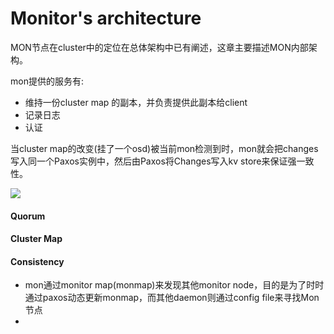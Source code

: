 # Monitor's architecture

MON节点在cluster中的定位在总体架构中已有阐述，这章主要描述MON内部架构。

mon提供的服务有:

* 维持一份cluster map 的副本，并负责提供此副本给client
* 记录日志
* 认证

当cluster map的改变\(挂了一个osd\)被当前mon检测到时，mon就会把changes写入同一个Paxos实例中，然后由Paxos将Changes写入kv store来保证强一致性。

![](http://docs.ceph.com/docs/master/_images/ditaa-ae8fc6ae5b4014f064a0bed424507a7a247cd113.png)

#### Quorum

#### Cluster Map

#### Consistency

* mon通过monitor map\(monmap\)来发现其他monitor node，目的是为了时时通过paxos动态更新monmap，而其他daemon则通过config file来寻找Mon节点
* 


